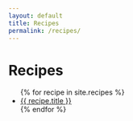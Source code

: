 ```yaml
---
layout: default
title: Recipes
permalink: /recipes/
---
```


<h1>Recipes</h1>
<ul>
  {% for recipe in site.recipes %}
    <li>
      <a href="{{ recipe.url | relative_url }}">{{ recipe.title }}</a>
    </li>
  {% endfor %}
</ul>